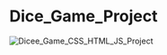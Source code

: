 # Dice_Game_Project

![Dicee_Game_CSS_HTML_JS_Project](https://user-images.githubusercontent.com/73109141/224313952-e143ce31-4213-484f-a953-8a03736b0d8b.png)
